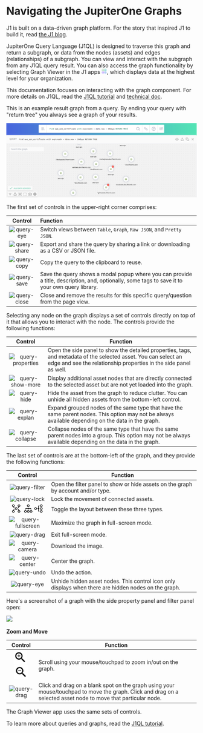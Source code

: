 # Navigating the JupiterOne Graphs

J1 is built on a data-driven graph platform. For the story that inspired J1 to build it, 
read [the J1 blog](https://jupiterone.com/blog/three-dimensional-security/).

JupiterOne Query Language (J1QL) is designed to traverse this graph and return a
subgraph, or data from the nodes (assets) and edges (relationships) of a subgraph. 
You can view and interact with the subgraph from any J1QL query result. You can also
access the graph functionality by selecting Graph Viewer in the J1 apps ![](../assets/icons/apps.png), which
displays data at the highest level for your organization.

This documentation focuses on interacting with the graph component. For more 
details on J1QL, read the [J1QL tutorial](tutorial-j1ql.md) and [technical doc](../docs/jupiterone-query-language.md).

This is an example result graph from a query. By ending your query with "return tree"
you always see a graph of your results.

![](../assets/j1ql-tutorial-root-accounts-graph.png)



The first set of controls in the upper-right corner comprises:

|                 Control                  | Function                                 |
| :--------------------------------------: | :--------------------------------------- |
| ![query-eye](../assets/icons/query-eye.png) | Switch views between `Table`, `Graph`, `Raw JSON`, and `Pretty JSON`. |
| ![query-share](../assets/icons/query-share.png) | Export and share the query by sharing a link or downloading as a CSV or JSON file. |
| ![query-copy](../assets/icons/query-copy.png) | Copy the query to the clipboard to reuse. |
| ![query-save](../assets/icons/query-save.png) | Save the query shows a modal popup where you can provide a title, description, and, optionally, some tags to save it to your own query library. |
| ![query-close](../assets/icons/query-close.png) | Close and remove the results for this specific query/question from the page view. |

Selecting any node on the graph displays a set of controls directly on top of 
it that allows you to interact with the node. The controls provide the
following functions:

|                 Control                  | Function                                 |
| :--------------------------------------: | ---------------------------------------- |
| ![query-properties](../assets/icons/query-properties.png) | Open the side panel to show the detailed properties, tags, and metadata of the selected asset. You can select an edge and see the relationship properties in the side panel as well. |
| ![query-show-more](../assets/icons/query-show-more.png) | Display additional asset nodes that are directly connected to the selected asset but are not yet loaded into the graph. |
| ![query-hide](../assets/icons/query-hide.png) | Hide the asset from the graph to reduce clutter. You can unhide all hidden assets from the bottom-left control. |
| ![query-explan](../assets/icons/query-explan.png) | Expand grouped nodes of the same type that have the same parent nodes. This option may not be always available depending on the data in the graph. |
| ![query-collapse](../assets/icons/query-collapse.png) | Collapse nodes of the same type that have the same parent nodes into a group. This option may not be always available depending on the data in the graph. |

The last set of controls are at the bottom-left of the graph, and they provide the 
following functions:

|                 Control                  | Function                                 |
| :--------------------------------------: | ---------------------------------------- |
| ![query-filter](../assets/icons/query-filter.png) | Open the filter panel to show or hide assets on the graph by account and/or type. |
| ![query-lock](../assets/icons/query-lock.png) | Lock the movement of connected assets.   |
| ![query-layout1](../assets/icons/query-layout1.png)&nbsp; ![query-layout2](../assets/icons/query-layout2.png)&nbsp;![query-layout3](../assets/icons/query-layout3.png) | Toggle the layout between these three types. |
| ![query-fullscreen](../assets/icons/query-fullscreen.png) | Maximize the graph in full-screen mode.  |
| ![query-drag](../assets/icons/query-exit-full.png) | Exit full-screen mode.                   |
| ![query-camera](../assets/icons/query-camera.png) | Download the image.                      |
| ![query-center](../assets/icons/query-center.png) | Center the graph.                        |
| ![query-undo](../assets/icons/query-undo.png) | Undo the action.                         |
| ![query-eye](../assets/icons/query-eye.png) | Unhide hidden asset nodes. This control icon only displays when there are hidden nodes on the graph. |

Here's a screenshot of a graph with the side property panel and filter panel
open:

![](../assets/aws-inspector-guardduty-findings-graph.png)

**Zoom and Move**

|                 Control                  | Function                                 |
| :--------------------------------------: | ---------------------------------------- |
| ![query-zoom-in](../assets/icons/zoom_in.png)&nbsp;![query-zoom-out](../assets/icons/zoom_out.png) | Scroll using your mouse/touchpad to zoom in/out on the graph. |
| ![query-drag](../assets/icons/query-drag.png) | Click and drag on a blank spot on the graph using your mouse/touchpad to move the graph. Click and drag on a selected asset node to move that particular node. |

The Graph Viewer app uses the same sets of controls.

To learn more about queries and graphs, read the [J1QL tutorial](tutorial-j1ql.md).
